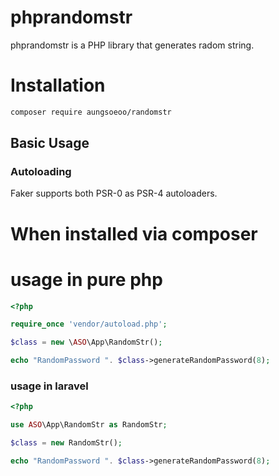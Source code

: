 # phprandomstr

phprandomstr is a PHP library that generates radom string.


# Installation
```sh
composer require aungsoeoo/randomstr
```

## Basic Usage
### Autoloading
Faker supports both PSR-0 as PSR-4 autoloaders.


# When installed via composer

# usage in pure php
```php
<?php

require_once 'vendor/autoload.php';

$class = new \ASO\App\RandomStr();

echo "RandomPassword ". $class->generateRandomPassword(8);
```


### usage in laravel
```php
<?php

use ASO\App\RandomStr as RandomStr;

$class = new RandomStr();

echo "RandomPassword ". $class->generateRandomPassword(8);
```